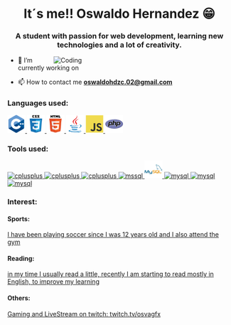 <h1 align="center"> It´s me!! Oswaldo Hernandez 😁</h1>
<h3 align="center">A student with passion for web development, learning new technologies and a lot of creativity.</h3>
<img align="right" alt="Coding" width="400" src="https://th.bing.com/th/id/OIP.uMWLkplpgtyozjN1uf3T-QAAAA?rs=1&pid=ImgDetMain">

- 🔭 I’m currently working on

- 📫 How to contact me **oswaldohdzc.02@gmail.com**

<h3 align="left">Languages used:</h3>

<p align="left">
  <a href="https://www.w3schools.com/cpp/" target="_blank" rel="noreferrer">
    <img src="https://raw.githubusercontent.com/devicons/devicon/master/icons/cplusplus/cplusplus-original.svg" alt="cplusplus" width="40" height="40"/>
  </a>
  <a href="https://www.w3schools.com/css/" target="_blank" rel="noreferrer">
    <img src="https://raw.githubusercontent.com/devicons/devicon/master/icons/css3/css3-original-wordmark.svg" alt="css3" width="40" height="40"/>
  </a>
  <a href="https://www.w3.org/html/" target="_blank" rel="noreferrer">
    <img src="https://raw.githubusercontent.com/devicons/devicon/master/icons/html5/html5-original-wordmark.svg" alt="html5" width="40" height="40"/>
  </a>
  <a href="https://www.java.com" target="_blank" rel="noreferrer">
    <img src="https://raw.githubusercontent.com/devicons/devicon/master/icons/java/java-original.svg" alt="java" width="40" height="40"/>
  </a>
  <a href="https://developer.mozilla.org/en-US/docs/Web/JavaScript" target="_blank" rel="noreferrer">
    <img src="https://raw.githubusercontent.com/devicons/devicon/master/icons/javascript/javascript-original.svg" alt="javascript" width="40" height="40"/>
  </a>
  <a href="https://www.php.net" target="_blank" rel="noreferrer">
    <img src="https://raw.githubusercontent.com/devicons/devicon/master/icons/php/php-original.svg" alt="php" width="40" height="40"/>
  </a>
</p>

<h3 align="left">Tools used:</h3>
<p align="left">
  <a href="" target="_blank" rel="noreferrer">
    <img src="https://th.bing.com/th/id/OIP.80jUDI1g2d0cjvnGVLAnBQHaIi?rs=1&pid=ImgDetMain" alt="cplusplus" width="40" height="40"/>
  </a>
  <a href="" target="_blank" rel="noreferrer">
    <img src="https://upload.wikimedia.org/wikipedia/commons/thumb/2/2d/Visual_Studio_Code_1.18_icon.svg/1200px-Visual_Studio_Code_1.18_icon.svg.png" alt="cplusplus" width="40" height="40"/>
  </a>
  <a href="" target="_blank" rel="noreferrer">
    <img src="https://icon-library.com/images/visual-studio-icon-png/visual-studio-icon-png-25.jpg" alt="cplusplus" width="40" height="40"/>
  </a>
    <a href="https://www.microsoft.com/en-us/sql-server" target="_blank" rel="noreferrer">
    <img src="https://www.svgrepo.com/show/303229/microsoft-sql-server-logo.svg" alt="mssql" width="40" height="40"/>
  </a>
  <a href="https://www.mysql.com/" target="_blank" rel="noreferrer">
    <img src="https://raw.githubusercontent.com/devicons/devicon/master/icons/mysql/mysql-original-wordmark.svg" alt="mysql" width="40" height="40"/>
  </a>
   <a href="" target="_blank" rel="noreferrer">
    <img src="https://seeklogo.com/images/L/laragon-logo-D8819D2A8F-seeklogo.com.png" alt="mysql" width="40" height="40"/>
  </a>
  <a href="" target="_blank" rel="noreferrer">
    <img src="https://th.bing.com/th/id/OIP.qCd2SetrlDbamVuSjkpuUwHaIX?rs=1&pid=ImgDetMain" alt="mysql" width="40" height="40"/>
  </a>
  <a href="" target="_blank" rel="noreferrer">
    <img src="https://th.bing.com/th/id/R.dd50caaed8cd488c1d161632093aee2a?rik=df2tVGte7nTHoA&pid=ImgRaw&r=0" alt="mysql" width="40" height="40"/>
  </a>
</p>

<h3 align="left">Interest:</h3>
<h4 align="left">Sports:</h4>
<p align="left">
  <a href="" target="_blank" rel="noreferrer">I have been playing soccer since I was 12 years old and I also attend the gym</a>
</p>
<h4 align="left">Reading:</h4>
<p align="left">
  <a href="" target="_blank" rel="noreferrer">in my time I usually read a little, recently I am starting to read mostly in English, to improve my learning</a>
</p>
<h4 align="left">Others:</h4>
<p align="left">
  <a href="" target="_blank" rel="noreferrer"> Gaming and LiveStream on twitch: twitch.tv/osvagfx </a>
</p>

